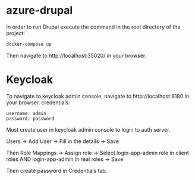 # azure-drupal
In order to run Drupal execute the command in the root directory of the project:
```bash
docker-compose up
```

Then navigate to http://localhost:35020/ in your browser.

# Keycloak
To navigate to keycloak admin console, navigate to http://localhost:8180 in your browser.
credentials:
````
username: admin
password: password
````

Must create user in keycloak admin console to login to auth server.

Users -> Add User -> Fill in the details -> Save

Then Role Mappings -> Assign role -> Select login-app-admin role in client roles AND login-app-admin in real roles -> Save

Then create password in Credentials tab.
